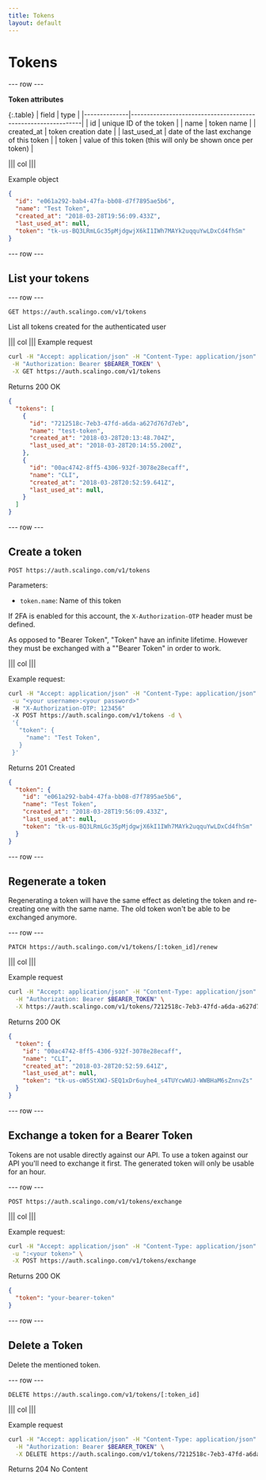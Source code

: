 ```yaml
---
title: Tokens
layout: default
---
```


# Tokens

--- row ---

**Token attributes**

{:.table}
| field        | type                                                         |
|--------------|--------------------------------------------------------------|
| id           | unique ID of the token                                       |
| name         | token name                                                   |
| created_at   | token creation date                                          |
| last_used_at | date of the last exchange of this token                      |
| token        | value of this token (this will only be shown once per token) |


||| col |||

Example object

```json
{
  "id": "e061a292-bab4-47fa-bb08-d7f7895ae5b6",
  "name": "Test Token",
  "created_at": "2018-03-28T19:56:09.433Z",
  "last_used_at": null,
  "token": "tk-us-BQ3LRmLGc35pMjdgwjX6kI1IWh7MAYk2uqquYwLDxCd4fhSm"
}
```
--- row ---

## List your tokens

--- row ---

`GET https://auth.scalingo.com/v1/tokens`

List all tokens created for the authenticated user

||| col |||
Example request

```sh
curl -H "Accept: application/json" -H "Content-Type: application/json" \
 -H "Authorization: Bearer $BEARER_TOKEN" \
 -X GET https://auth.scalingo.com/v1/tokens
```

Returns 200 OK

```json
{
  "tokens": [
    {
      "id": "7212518c-7eb3-47fd-a6da-a627d767d7eb",
      "name": "test-token",
      "created_at": "2018-03-28T20:13:48.704Z",
      "last_used_at": "2018-03-28T20:14:55.200Z",
    },
    {
      "id": "00ac4742-8ff5-4306-932f-3078e28ecaff",
      "name": "CLI",
      "created_at": "2018-03-28T20:52:59.641Z",
      "last_used_at": null,
    }
  ]
}
```
--- row ---

## Create a token

`POST https://auth.scalingo.com/v1/tokens`

Parameters:

* `token.name`: Name of this token

If 2FA is enabled for this account, the `X-Authorization-OTP` header must be
defined.

As opposed to "Bearer Token", "Token" have an infinite lifetime. However they must
be exchanged with a ""Bearer Token" in order to work.

||| col |||

Example request:

```sh
curl -H "Accept: application/json" -H "Content-Type: application/json" \
 -u "<your username>:<your password>"
 -H "X-Authorization-OTP: 123456"
 -X POST https://auth.scalingo.com/v1/tokens -d \
 '{
   "token": {
     "name": "Test Token",
   }
 }'
```

Returns 201 Created

```json
{
  "token": {
    "id": "e061a292-bab4-47fa-bb08-d7f7895ae5b6",
    "name": "Test Token",
    "created_at": "2018-03-28T19:56:09.433Z",
    "last_used_at": null,
    "token": "tk-us-BQ3LRmLGc35pMjdgwjX6kI1IWh7MAYk2uqquYwLDxCd4fhSm"
  }
}
```
--- row ---

## Regenerate a token

Regenerating a token will have the same effect as deleting the token and
re-creating one with the same name. The old token won't be able to be exchanged
anymore.

--- row ---

`PATCH https://auth.scalingo.com/v1/tokens/[:token_id]/renew`

||| col |||

Example request

```sh
curl -H "Accept: application/json" -H "Content-Type: application/json" \
  -H "Authorization: Bearer $BEARER_TOKEN" \
  -X https://auth.scalingo.com/v1/tokens/7212518c-7eb3-47fd-a6da-a627d767d7eb/renew
```

Returns 200 OK


```json
{
  "token": {
    "id": "00ac4742-8ff5-4306-932f-3078e28ecaff",
    "name": "CLI",
    "created_at": "2018-03-28T20:52:59.641Z",
    "last_used_at": null,
    "token": "tk-us-oW5StXWJ-SEQ1xDr6uyhe4_s4TUYcwWUJ-WWBHaM6sZnnvZs"
  }
}
```

--- row ---

## Exchange a token for a Bearer Token

Tokens are not usable directly against our API. To use a token against our API
you'll need to exchange it first. The generated token will only be usable for
an hour.


--- row ---

`POST https://auth.scalingo.com/v1/tokens/exchange`

||| col |||

Example request:

```sh
curl -H "Accept: application/json" -H "Content-Type: application/json" \
 -u ":<your token>" \
 -X POST https://auth.scalingo.com/v1/tokens/exchange
```

Returns 200 OK

```json
{
  "token": "your-bearer-token"
}
```

--- row ---

## Delete a Token

Delete the mentioned token.

--- row ---

`DELETE https://auth.scalingo.com/v1/tokens/[:token_id]`

||| col |||

Example request

```sh
curl -H "Accept: application/json" -H "Content-Type: application/json" \
  -H "Authorization: Bearer $BEARER_TOKEN" \
  -X DELETE https://auth.scalingo.com/v1/tokens/7212518c-7eb3-47fd-a6da-a627d767d7eb
```

Returns 204 No Content
